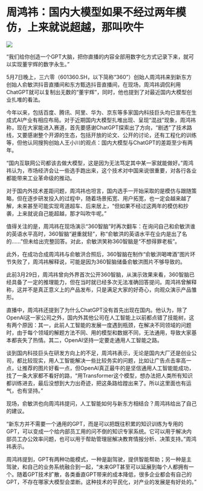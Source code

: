 # 周鸿祎：国内大模型如果不经过两年模仿，上来就说超越，那叫吹牛

![](https://inews.gtimg.com/newsapp_bt/0/15791150652/1000)

“我们给你创造一个GPT大脑，把你直播的内容全部用数字化方式记录下来，就可以实现董宇辉的数字永生。”

5月7日晚上，三六零（601360.SH，以下简称“360”）创始人周鸿祎来到新东方创始人俞敏洪抖音直播间和东方甄选抖音直播间，在现场，周鸿祎调侃利用ChatGPT就可以复制出无数的“董宇辉”，同时，他也提到了对最近国内大模型创业扎堆的看法。

今年以来，包括百度、腾讯、阿里、华为、京东等多家国内科技巨头均已宣布在生成式AI产业有相应布局。对于近期国内大模型扎堆出现、呈现“混战”现象，周鸿祎称，现在大家能进入赛道，首先要感谢ChatGPT探索出了方向，“剧透”了技术路线，又要感谢整个开源的生态，包括开放的论文、公开的讨论，还有工程化的训练等，但他认同搜狗创始人王小川的观点：国内大模型与ChatGPT的差距至少有两年。

“国内互联网公司都该去做大模型，这是因为无法笃定其中某一家就能做好。”周鸿祎认为，市场经济会让一些选手跑出来，这个技术对中国来说很重要，对各行各业都能带来工业革命级的推动。

对于国内外技术差距问题，周鸿祎也坦言，国内选手一开始采取的是模仿与跟随策略，但在逐步研发投入的过程中，随着场景拓宽、用户拓宽，也一定会越来越了解，未来甚至可能实现弯道超车、后来居上，“但如果不经过这两年的模仿和抄袭，上来就说自己能超越，那才叫吹牛呢。”

值得关注的是，周鸿祎在现场演示“360智脑”时再次翻车：在询问自己和俞敏洪谁的英语水平高时，360智脑“避重就轻”，称“俞敏洪的英语水平在业内是出了名的......”但未给出完整回答。对此，俞敏洪笑称360智脑是“不想得罪老板”。

此外，在成功合成周鸿祎与俞敏洪合照后，360智脑在制作“俞敏洪喝啤酒”图片环节失败了，周鸿祎解释说，可能是因为360智脑储备俞敏洪图片不够导致的。

此前3月29日，周鸿祎曾向外界首次公开360智脑，从演示效果来看，360智脑已经具备了一定的推理能力，但在当时就已经多次无法准确回答提问。周鸿祎曾解释称，这并不是真正意义上的产品发布，只是满足大家的好奇心，向观众演示产品雏形。

直播中，周鸿祎还提到了为什么ChatGPT没有首先出现在国内。他认为，除了OpenAI这一家公司之外，国内外其他公司在人工智能上以前都点错了技能树，这有两个原因：其一，此前人工智能的发展一度遇到瓶颈，在解决不同领域的问题时，由于每个领域的解题方法不同、用的模型和数据不同，无法通用，导致大家基本都丧失了热情。其二，OpenAI坚持一定要走通用人工智能之路。

谈到国内科技巨头在研发方向上的不足，周鸿祎表示，无论是国内大厂还是创业公司，都比较现实，用人工智能解决一些比较务实的问题，比如让广告点击率高一点，让推荐的图片好看一点，但OpenAI真正最牛的是坚信通用人工智能能成功，找了一条大家都不看好的路，“用Transformer这个模型，想办法把人类所有知识都训练进去，最后没想到大力出奇迹，把这条路给蹚出来了。所以这里面也有运气，也有坚持。”

现场，俞敏洪也向周鸿祎提问，人工智能如何与新东方相结合？周鸿祎给出了自己的建议。

“新东方并不需要一个通用的GPT，而是可以把既往积累的知识训练为专用的GPT，可以变成一个给内部员工用的问不倒的知识专家系统。它可以用于解决内部员工办公效率问题，也可以用于帮助管理层解决教育情报分析、决策支持。”周鸿祎表示。

周鸿祎提到，GPT有两种功能模式，一种是副驾驶，提供智能帮助；另一种是主驾驶，和自己的业务系统融合到一起，“未来GPT甚至可以延展到每个人都拥有一个。随着GPT技术扩散，各类垂直GPT带来的成本降低，很多企业都会有自己的GPT，不存在哪家大模型会垄断。这种技术的平民化，对产业的发展是有好处的。”

